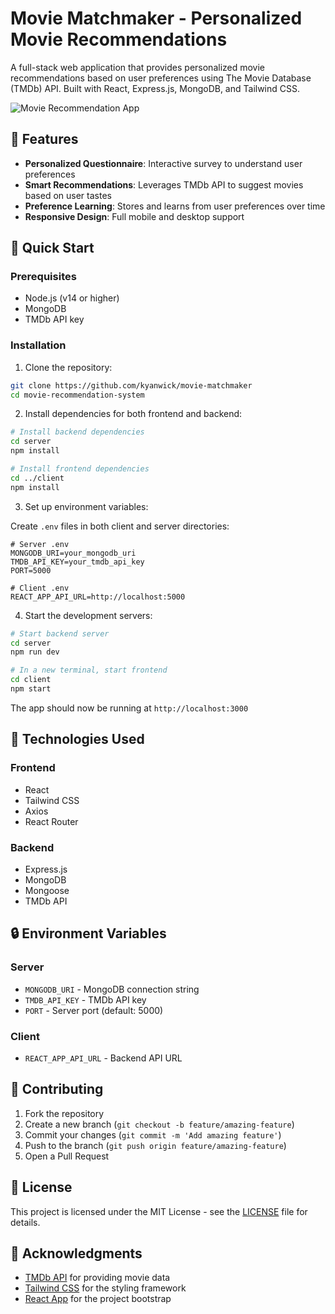 # Movie Matchmaker - Personalized Movie Recommendations

A full-stack web application that provides personalized movie recommendations based on user preferences using The Movie Database (TMDb) API. Built with React, Express.js, MongoDB, and Tailwind CSS.

![Movie Recommendation App](./screenshots/app-preview.png)

## 🌟 Features

- **Personalized Questionnaire**: Interactive survey to understand user preferences
- **Smart Recommendations**: Leverages TMDb API to suggest movies based on user tastes
- **Preference Learning**: Stores and learns from user preferences over time
- **Responsive Design**: Full mobile and desktop support

## 🚀 Quick Start

### Prerequisites

- Node.js (v14 or higher)
- MongoDB
- TMDb API key

### Installation

1. Clone the repository:
```bash
git clone https://github.com/kyanwick/movie-matchmaker
cd movie-recommendation-system
```

2. Install dependencies for both frontend and backend:
```bash
# Install backend dependencies
cd server
npm install

# Install frontend dependencies
cd ../client
npm install
```

3. Set up environment variables:

Create `.env` files in both client and server directories:

```env
# Server .env
MONGODB_URI=your_mongodb_uri
TMDB_API_KEY=your_tmdb_api_key
PORT=5000

# Client .env
REACT_APP_API_URL=http://localhost:5000
```

4. Start the development servers:
```bash
# Start backend server
cd server
npm run dev

# In a new terminal, start frontend
cd client
npm start
```

The app should now be running at `http://localhost:3000`

## 🔧 Technologies Used

### Frontend
- React
- Tailwind CSS
- Axios
- React Router

### Backend
- Express.js
- MongoDB
- Mongoose
- TMDb API

## 🔒 Environment Variables

### Server
- `MONGODB_URI` - MongoDB connection string
- `TMDB_API_KEY` - TMDb API key
- `PORT` - Server port (default: 5000)

### Client
- `REACT_APP_API_URL` - Backend API URL

## 🤝 Contributing

1. Fork the repository
2. Create a new branch (`git checkout -b feature/amazing-feature`)
3. Commit your changes (`git commit -m 'Add amazing feature'`)
4. Push to the branch (`git push origin feature/amazing-feature`)
5. Open a Pull Request

## 📄 License

This project is licensed under the MIT License - see the [LICENSE](LICENSE) file for details.

## 🙏 Acknowledgments

- [TMDb API](https://developers.themoviedb.org/3) for providing movie data
- [Tailwind CSS](https://tailwindcss.com/) for the styling framework
- [React App](https://create-react-app.dev/) for the project bootstrap
